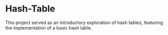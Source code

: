 # Hash-Table
This project served as an introductory exploration of hash tables, featuring the implementation of a basic hash table.
